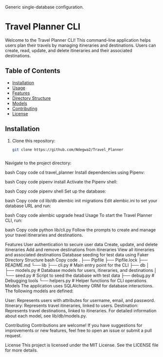 Generic single-database configuration.
# Travel Planner CLI

Welcome to the Travel Planner CLI! This command-line application helps users plan their travels by managing itineraries and destinations. Users can create, read, update, and delete itineraries and their associated destinations.

## Table of Contents

- [Installation](#installation)
- [Usage](#usage)
- [Features](#features)
- [Directory Structure](#directory-structure)
- [Models](#models)
- [Contributing](#contributing)
- [License](#license)

## Installation

1. Clone this repository:

   ```bash
   git clone https://github.com/Ndegwa2/Travel_Planner



Navigate to the project directory:

bash
Copy code
cd travel_planner
Install dependencies using Pipenv:

bash
Copy code
pipenv install
Activate the Pipenv shell:

bash
Copy code
pipenv shell
Set up the database:

bash
Copy code
cd lib/db
alembic init migrations
Edit alembic.ini to set your database URL and run:

bash
Copy code
alembic upgrade head
Usage
To start the Travel Planner CLI, run:

bash
Copy code
python lib/cli.py
Follow the prompts to create and manage your travel itineraries and destinations.

Features
User authentication to secure user data
Create, update, and delete itineraries
Add and remove destinations from itineraries
View all itineraries and associated destinations
Database seeding for test data using Faker
Directory Structure
bash
Copy code
.
├── Pipfile
├── Pipfile.lock
├── README.md
└── lib
    ├── cli.py          # Main entry point for the CLI
    ├── db
    │   ├── models.py   # Database models for users, itineraries, and destinations
    │   └── seed.py     # Script to seed the database with test data
    ├── debug.py        # Debugging tools
    └── helpers.py      # Helper functions for CLI operations
Models
The application uses SQLAlchemy ORM for database interactions. The following models are defined:

User: Represents users with attributes for username, email, and password.
Itinerary: Represents travel itineraries, linked to users.
Destination: Represents travel destinations, linked to itineraries.
For detailed information about each model, see lib/db/models.py.

Contributing
Contributions are welcome! If you have suggestions for improvements or new features, feel free to open an issue or submit a pull request.

License
This project  is licensed under the MIT License. See the LICENSE file for more details.
